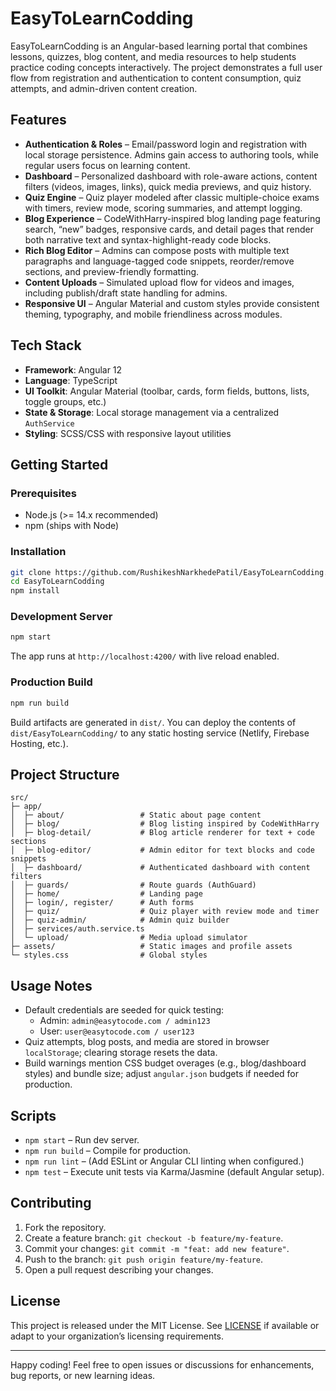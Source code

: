 # EasyToLearnCodding

EasyToLearnCodding is an Angular-based learning portal that combines lessons, quizzes, blog content, and media resources to help students practice coding concepts interactively. The project demonstrates a full user flow from registration and authentication to content consumption, quiz attempts, and admin-driven content creation.

## Features

- **Authentication & Roles** – Email/password login and registration with local storage persistence. Admins gain access to authoring tools, while regular users focus on learning content.
- **Dashboard** – Personalized dashboard with role-aware actions, content filters (videos, images, links), quick media previews, and quiz history.
- **Quiz Engine** – Quiz player modeled after classic multiple-choice exams with timers, review mode, scoring summaries, and attempt logging.
- **Blog Experience** – CodeWithHarry-inspired blog landing page featuring search, “new” badges, responsive cards, and detail pages that render both narrative text and syntax-highlight-ready code blocks.
- **Rich Blog Editor** – Admins can compose posts with multiple text paragraphs and language-tagged code snippets, reorder/remove sections, and preview-friendly formatting.
- **Content Uploads** – Simulated upload flow for videos and images, including publish/draft state handling for admins.
- **Responsive UI** – Angular Material and custom styles provide consistent theming, typography, and mobile friendliness across modules.

## Tech Stack

- **Framework**: Angular 12
- **Language**: TypeScript
- **UI Toolkit**: Angular Material (toolbar, cards, form fields, buttons, lists, toggle groups, etc.)
- **State & Storage**: Local storage management via a centralized `AuthService`
- **Styling**: SCSS/CSS with responsive layout utilities

## Getting Started

### Prerequisites

- Node.js (>= 14.x recommended)
- npm (ships with Node)

### Installation

```bash
git clone https://github.com/RushikeshNarkhedePatil/EasyToLearnCodding.git
cd EasyToLearnCodding
npm install
```

### Development Server

```bash
npm start
```

The app runs at `http://localhost:4200/` with live reload enabled.

### Production Build

```bash
npm run build
```

Build artifacts are generated in `dist/`. You can deploy the contents of `dist/EasyToLearnCodding/` to any static hosting service (Netlify, Firebase Hosting, etc.).

## Project Structure

```
src/
├─ app/
│  ├─ about/                 # Static about page content
│  ├─ blog/                  # Blog listing inspired by CodeWithHarry
│  ├─ blog-detail/           # Blog article renderer for text + code sections
│  ├─ blog-editor/           # Admin editor for text blocks and code snippets
│  ├─ dashboard/             # Authenticated dashboard with content filters
│  ├─ guards/                # Route guards (AuthGuard)
│  ├─ home/                  # Landing page
│  ├─ login/, register/      # Auth forms
│  ├─ quiz/                  # Quiz player with review mode and timer
│  ├─ quiz-admin/            # Admin quiz builder
│  ├─ services/auth.service.ts
│  └─ upload/                # Media upload simulator
├─ assets/                   # Static images and profile assets
└─ styles.css                # Global styles
```

## Usage Notes

- Default credentials are seeded for quick testing:
  - Admin: `admin@easytocode.com / admin123`
  - User: `user@easytocode.com / user123`
- Quiz attempts, blog posts, and media are stored in browser `localStorage`; clearing storage resets the data.
- Build warnings mention CSS budget overages (e.g., blog/dashboard styles) and bundle size; adjust `angular.json` budgets if needed for production.

## Scripts

- `npm start` – Run dev server.
- `npm run build` – Compile for production.
- `npm run lint` – (Add ESLint or Angular CLI linting when configured.)
- `npm test` – Execute unit tests via Karma/Jasmine (default Angular setup).

## Contributing

1. Fork the repository.
2. Create a feature branch: `git checkout -b feature/my-feature`.
3. Commit your changes: `git commit -m "feat: add new feature"`.
4. Push to the branch: `git push origin feature/my-feature`.
5. Open a pull request describing your changes.

## License

This project is released under the MIT License. See [LICENSE](LICENSE) if available or adapt to your organization’s licensing requirements.

---

Happy coding! Feel free to open issues or discussions for enhancements, bug reports, or new learning ideas.
